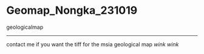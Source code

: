 # Geomap_Nongka_231019
geologicalmap 

---
contact me if you want the tiff for the msia geological map *wink wink*
